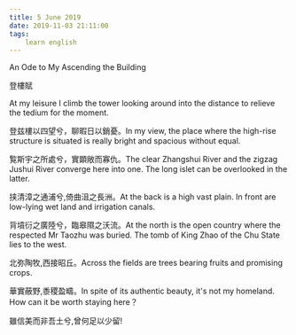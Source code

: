 ```yaml
---
title: 5 June 2019
date: 2019-11-03 21:11:00
tags:
    learn english
---
```

An Ode to My Ascending the Building 

登樓賦

At my leisure I climb the tower looking
around into the distance to relieve the tedium for the moment. 

登兹樓以四望兮，聊暇日以銷憂。In my view, the place where the high-rise structure is situated is really bright and spacious without
equal. 

覧斯宇之所處兮，實顕敞而寡仇。The clear Zhangshui River and the zigzag Jushui River converge
here into one. The long islet can be overlooked in the latter.

挟清漳之通浦兮,倚曲沮之長洲。At the back is a high vast plain. In front
are low-lying wet land and irrigation canals.

背墳衍之廣陸兮，臨皋隰之沃流。At the north is the open country where the respected Mr Taozhu was
buried. The tomb of King Zhao of the Chu State lies to the west.

北弥陶牧,西接昭丘。Across the fields are trees bearing fruits and promising crops.

華實蔽野,黍稷盈疇。In spite of its authentic beauty, it's not my
homeland. How can it be worth staying here？

雖信美而非吾土兮,曾何足以少留! 